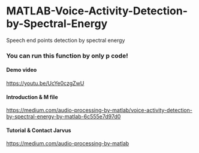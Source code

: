 # MATLAB-Voice-Activity-Detection-by-Spectral-Energy
Speech end points detection by spectral energy

### You can run this function by only p code!

#### Demo video
https://youtu.be/UcYe0czgZwU

#### Introduction & M file
https://medium.com/audio-processing-by-matlab/voice-activity-detection-by-spectral-energy-by-matlab-6c555e7d97d0
#### Tutorial & Contact Jarvus
https://medium.com/audio-processing-by-matlab
